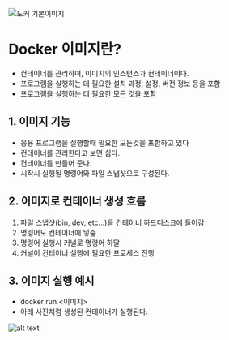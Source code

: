![도커 기본이미지](https://github.com/user-attachments/assets/90b27680-a3da-473c-bc18-62e8f993a28f)

# Docker 이미지란?
- 컨테이너를 관리하며, 이미지의 인스턴스가 컨테이너이다.
- 프로그램을 실행하는 데 필요한 설치 과정, 설정, 버전 정보 등을 포함
- 프로그램을 실행하는 데 필요한 모든 것을 포함

## 1. 이미지 기능
- 응용 프로그램을 실행할때 필요한 모든것을 포함하고 있다
- 컨테이너를 관리한다고 보면 쉽다.
- 컨테이너를 만들어 준다.
- 시작시 실행될 명령어와 파일 스냅샷으로 구성된다.

## 2. 이미지로 컨테이너 생성 흐름
1. 파일 스냅샷(bin, dev, etc...)을 컨테이너 하드디스크에 들어감
2. 명령어도 컨테이너에 넣줌
3. 명령어 실행시 커널로 명령어 하달
4. 커널이 컨테이너 실행에 필요한 프로세스 진행 

## 3. 이미지 실행 예시
- docker run <이미지>
- 아래 사진처럼 생성된 컨테이너가 실행된다.

![alt text](<img/도커 이미지 실행 예시.png>)